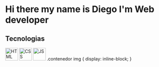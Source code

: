 <h1>Hi there my name is Diego I'm Web developer
    <h2 class="contenedor">Tecnologias</h2>
        <img src="https://cdn-icons-png.flaticon.com/128/5968/5968267.png" alt="HTML" width="40" height="40">
        <img src="https://cdn-icons-png.flaticon.com/128/5968/5968242.png" alt="CSS" width="40" height="40">
        <img src="https://cdn-icons-png.flaticon.com/128/5968/5968292.png" alt="JS" width="40" height="40">
<stely>
    .contenedor img {
    display: inline-block;
}
</stely>




